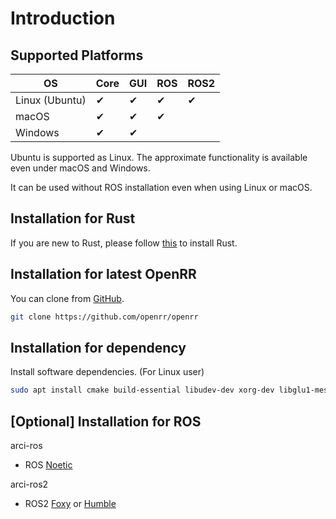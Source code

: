 # Introduction

## Supported Platforms

| OS             | Core | GUI | ROS | ROS2 |
| -------------- | ---- | --- | --- | ---- |
| Linux (Ubuntu) | ✔    | ✔   | ✔   | ✔    |
| macOS          | ✔    | ✔   | ✔   |      |
| Windows        | ✔    | ✔   |     |      |

Ubuntu is supported as Linux. The approximate functionality is available even under macOS and Windows.

It can be used without ROS installation even when using Linux or macOS.

## Installation for Rust

If you are new to Rust, please follow [this](https://www.rust-lang.org/tools/install) to install Rust.

## Installation for latest OpenRR

You can clone from [GitHub](https://github.com/openrr/openrr).

```bash
git clone https://github.com/openrr/openrr
```

## Installation for dependency

Install software dependencies. (For Linux user)

```bash
sudo apt install cmake build-essential libudev-dev xorg-dev libglu1-mesa-dev libasound2-dev libxkbcommon-dev
```

## \[Optional\] Installation for ROS

arci-ros

* ROS [Noetic](http://wiki.ros.org/noetic/Installation)

arci-ros2

* ROS2 [Foxy](https://docs.ros.org/en/foxy/Installation.html) or [Humble](https://docs.ros.org/en/humble/Installation.html)
